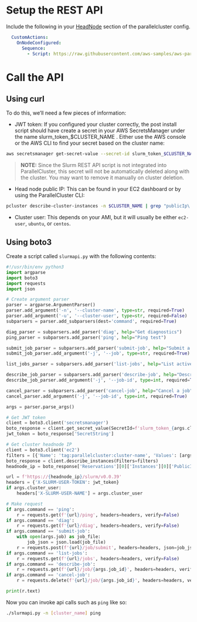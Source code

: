 # Setup the REST API

Include the following in your [HeadNode](https://docs.aws.amazon.com/parallelcluster/latest/ug/HeadNode-v3.html) section of the parallelcluster config.

```yaml
  CustomActions:
    OnNodeConfigured:
      Sequence:
        - Script: https://raw.githubusercontent.com/aws-samples/aws-parallelcluster-post-install-scripts/main/rest-api/postinstall.sh
```

# Call the API

## Using curl

To do this, we’ll need a few pieces of information:

- JWT token: If you configured your cluster correctly, the post install script should have create a secret in your AWS SecretsManager under the name slurm_token_$CLUSTER_NAME . Either use the AWS console or the AWS CLI to find your secret based on the cluster name:

```bash
aws secretsmanager get-secret-value --secret-id slurm_token_$CLUSTER_NAME | grep SecretString`
```
>**NOTE:** Since the Slurm REST API script is not integrated into ParallelCluster, this secret will not be automatically deleted along with the cluster. You may want to remove it manually on cluster deletion.

- Head node public IP: This can be found in your EC2 dashboard or by using the ParallelCluster CLI:

```bash
pcluster describe-cluster-instances -n $CLUSTER_NAME | grep "publicIp\|nodeType\|{\|}"
```

- Cluster user: This depends on your AMI, but it will usually be either `ec2-user`, `ubuntu`, or `centos`.

## Using boto3

Create a script called `slurmapi.py` with the following contents:

```python
#!/usr/bin/env python3
import argparse
import boto3
import requests
import json

# Create argument parser
parser = argparse.ArgumentParser()
parser.add_argument('-n', '--cluster-name', type=str, required=True)
parser.add_argument('-u', '--cluster-user', type=str, required=False)
subparsers = parser.add_subparsers(dest='command', required=True)

diag_parser = subparsers.add_parser('diag', help="Get diagnostics")
ping_parser = subparsers.add_parser('ping', help="Ping test")

submit_job_parser = subparsers.add_parser('submit-job', help="Submit a job")
submit_job_parser.add_argument('-j', '--job', type=str, required=True)

list_jobs_parser = subparsers.add_parser('list-jobs', help="List active jobs")

describe_job_parser = subparsers.add_parser('describe-job', help="Describe a job by id")
describe_job_parser.add_argument('-j', '--job-id', type=int, required=True)

cancel_parser = subparsers.add_parser('cancel-job', help="Cancel a job")
cancel_parser.add_argument('-j', '--job-id', type=int, required=True)

args = parser.parse_args()

# Get JWT token
client = boto3.client('secretsmanager')
boto_response = client.get_secret_value(SecretId=f'slurm_token_{args.cluster_name}')
jwt_token = boto_response['SecretString']

# Get cluster headnode IP
client = boto3.client('ec2')
filters = [{'Name': 'tag:parallelcluster:cluster-name', 'Values': [args.cluster_name]}]
boto_response = client.describe_instances(Filters=filters)
headnode_ip = boto_response['Reservations'][0]['Instances'][0]['PublicIpAddress']

url = f'https://{headnode_ip}/slurm/v0.0.39'
headers = {'X-SLURM-USER-TOKEN': jwt_token}
if args.cluster_user:
    headers['X-SLURM-USER-NAME'] = args.cluster_user

# Make request
if args.command == 'ping':
    r = requests.get(f'{url}/ping', headers=headers, verify=False)
if args.command == 'diag':
    r = requests.get(f'{url}/diag', headers=headers, verify=False)
if args.command == 'submit-job':
    with open(args.job) as job_file:
        job_json = json.load(job_file)
    r = requests.post(f'{url}/job/submit', headers=headers, json=job_json, verify=False)
if args.command == 'list-jobs':
    r = requests.get(f'{url}/jobs', headers=headers, verify=False)
if args.command == 'describe-job':
    r = requests.get(f'{url}/job/{args.job_id}', headers=headers, verify=False)
if args.command == 'cancel-job':
    r = requests.delete(f'{url}/job/{args.job_id}', headers=headers, verify=False)

print(r.text)
```

Now you can invoke api calls such as `ping` like so:

```bash
./slurmapi.py -n [cluster_name] ping
```
